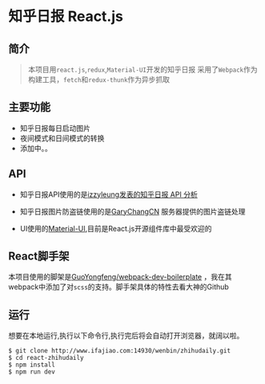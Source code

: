 # 知乎日报 React.js
## 简介
> 本项目用`react.js`,`redux`,`Material-UI`开发的知乎日报
采用了`Webpack`作为构建工具，`fetch`和`redux-thunk`作为异步抓取

## 主要功能
- 知乎日报每日启动图片
- 夜间模式和日间模式的转换
- 添加中。。

## API
- 知乎日报API使用的是[izzyleung发表的知乎日报 API 分析](https://github.com/izzyleung/ZhihuDailyPurify/wiki/%E7%9F%A5%E4%B9%8E%E6%97%A5%E6%8A%A5-API-%E5%88%86%E6%9E%90)

- 知乎日报图片防盗链使用的是[GaryChangCN](https://github.com/GaryChangCN/zhihu-daily-byVuejs)
服务器提供的图片盗链处理

- UI使用的[Material-UI](http://www.material-ui.com/),目前是React.js开源组件库中最受欢迎的

## React脚手架
本项目使用的脚架是[GuoYongfeng/webpack-dev-boilerplate](https://github.com/GuoYongfeng/webpack-dev-boilerplate)
，我在其webpack中添加了对`scss`的支持。脚手架具体的特性去看大神的Github

## 运行
想要在本地运行,执行以下命令行,执行完后将会自动打开浏览器，就阔以啦。
```ssh
$ git clone http://www.ifajiao.com:14930/wenbin/zhihudaily.git
$ cd react-zhihudaily
$ npm install
$ npm run dev
```
